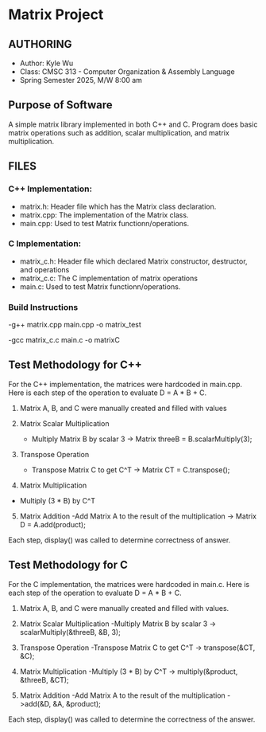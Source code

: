 # Matrix Project

## AUTHORING
- Author: Kyle Wu 
- Class: CMSC 313 - Computer Organization & Assembly Language  
- Spring Semester 2025, M/W 8:00 am  

## Purpose of Software 
A simple matrix library implemented in both C++ and C. Program does basic matrix operations such as addition, scalar multiplication, and matrix multiplication.

## FILES

### C++ Implementation:
- matrix.h: Header file which has the Matrix class declaration.
- matrix.cpp: The implementation of the Matrix class.
- main.cpp: Used to test Matrix functionn/operations.

### C Implementation:
- matrix_c.h: Header file which declared Matrix constructor, destructor, and operations
- matrix_c.c: The C implementation of matrix operations 
- main.c: Used to test Matrix functionn/operations.


### Build Instructions
-g++ matrix.cpp main.cpp -o matrix_test

-gcc matrix_c.c main.c -o matrixC


  

## Test Methodology for C++

For the C++ implementation, the matrices were hardcoded in main.cpp.
Here is each step of the operation to evaluate  D = A * B + C. 

1. Matrix A, B, and C were manually created and filled with values
  
2. Matrix Scalar Multiplication 
   - Multiply Matrix B by scalar 3 -> Matrix threeB = B.scalarMultiply(3);
     

3. Transpose Operation
   - Transpose Matrix C to get C^T -> Matrix CT = C.transpose();

4. Matrix Multiplication
  - Multiply (3 * B) by C^T

5. Matrix Addition
   -Add Matrix A to the result of the multiplication -> Matrix D = A.add(product);

Each step, display() was called to determine correctness of answer.




## Test Methodology for C
For the C implementation, the matrices were hardcoded in main.c.
Here is each step of the operation to evaluate  D = A * B + C. 

1. Matrix A, B, and C were manually created and filled with values.

2. Matrix Scalar Multiplication
   -Multiply Matrix B by scalar 3 -> scalarMultiply(&threeB, &B, 3);
   
3. Transpose Operation
   -Transpose Matrix C to get C^T -> transpose(&CT, &C);

4. Matrix Multiplication
   -Multiply (3 * B) by C^T -> multiply(&product, &threeB, &CT);

5. Matrix Addition
  -Add Matrix A to the result of the multiplication ->add(&D, &A, &product);

Each step, display() was called to determine the correctness of the answer.





